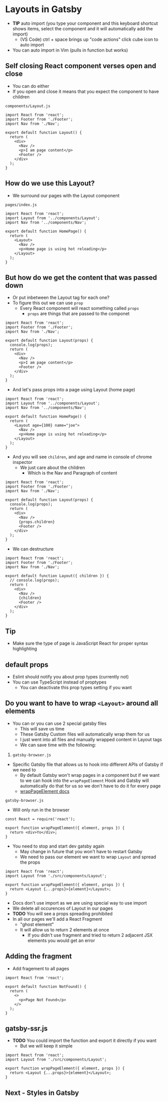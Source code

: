 # Layouts in Gatsby
* **TIP** auto import (you type your component and this keyboard shortcut shows items, select the component and it will automatically add the import)
  - (VS Code) ctrl + space brings up "code actions" click cube icon to auto import
* You can auto import in Vim (pulls in function but works)

## Self closing React component verses open and close
* You can do either
* If you open and close it means that you expect the component to have children

`components/Layout.js`

```
import React from 'react';
import Footer from './Footer';
import Nav from './Nav';

export default function Layout() {
  return (
    <div>
      <Nav />
      <p>I am page content</p>
      <Footer />
    </div>
  );
}

```

## How do we use this Layout?
* We surround our pages with the Layout component

`pages/index.js`

```
import React from 'react';
import Layout from '../components/Layout';
import Nav from '../components/Nav';

export default function HomePage() {
  return (
    <Layout>
      <Nav />
      <p>Home page is using hot reloading</p>
    </Layout>
  );
}
```

## But how do we get the content that was passed down
* Or put inbetween the Layout tag for each one?
* To figure this out we can use `prop`
  - Every React component will react something called `props`
    + `props` are things that are passed to the componet

```
import React from 'react';
import Footer from './Footer';
import Nav from './Nav';

export default function Layout(props) {
  console.log(props);
  return (
    <div>
      <Nav />
      <p>I am page content</p>
      <Footer />
    </div>
  );
}
```

* And let's pass props into a page using Layout (home page)

```
import React from 'react';
import Layout from '../components/Layout';
import Nav from '../components/Nav';

export default function HomePage() {
  return (
    <Layout age={100} name="joe">
      <Nav />
      <p>Home page is using hot reloading</p>
    </Layout>
  );
}

```

* And you will see `children`, and age and name in console of chrome inspector
  - We just care about the children
    + Which is the Nav and Paragraph of content

```
import React from 'react';
import Footer from './Footer';
import Nav from './Nav';

export default function Layout(props) {
  console.log(props);
  return (
    <div>
      <Nav />
      {props.children}
      <Footer />
    </div>
  );
}

```

* We can destructure

```
import React from 'react';
import Footer from './Footer';
import Nav from './Nav';

export default function Layout({ children }) {
  // console.log(props);
  return (
    <div>
      <Nav />
      {children}
      <Footer />
    </div>
  );
}
```

## Tip
* Make sure the type of page is JavaScript React for proper syntax highlighting

## default props
* Eslint should notify you about prop types (currently not)
* You can use TypeScript instead of proptypes
  - You can deactivate this prop types setting if you want

## Do you want to have to wrap `<Layout>` around all elements
* You can or you can use 2 special gatsby files
  - This will save us time
  - These Gatsby Custom files will automatically wrap them for us
  - I just went into all files and manually wrapped content in Layout tags
  - We can save time with the following:

1. `gatsby-browser.js`
  * Specific Gatsby file that allows us to hook into different APIs of Gatsby if we need to
    - By default Gatsby won't wrap pages in a component but if we want to we can hook into the `wrapPageElement` Hook and Gatsby will automatically do that for us so we don't have to do it for every page
    - [wrapPageElement docs](https://www.gatsbyjs.com/docs/reference/config-files/gatsby-browser/#wrapPageElement)

`gatsby-browser.js`

* Will only run in the browser

```
const React = require('react');

export function wrapPageElement({ element, props }) {
  return <div>Yo</div>;
}
```

* You need to stop and start dev gatsby again
  - May change in future that you won't have to restart Gatsby
  - We need to pass our element we want to wrap `Layout` and spread the props

```
import React from 'react';
import Layout from './src/components/Layout';

export function wrapPageElement({ element, props }) {
  return <Layout {...props}>{element}</Layout>;
}
```

* Docs don't use import as we are using special way to use import
* We delete all occurences of Layout in our pages
* **TODO** You will see a props spreading prohibited
* In all our pages we'll add a React Fragment
  - "ghost element"
  - It will allow us to return 2 elements at once
    + If you didn't use fragment and tried to return 2 adjacent JSX elements you would get an error

## Adding the fragment
* Add fragement to all pages

```
import React from 'react';

export default function NotFound() {
  return (
    <>
      <p>Page Not Found</p>
    </>
  );
}
```

## gatsby-ssr.js
* **TODO** You could import the function and export it directly if you want
  - But we will keep it simple

```
import React from 'react';
import Layout from './src/components/Layout';

export function wrapPageElement({ element, props }) {
  return <Layout {...props}>{element}</Layout>;
}
```

## Next - Styles in Gatsby
